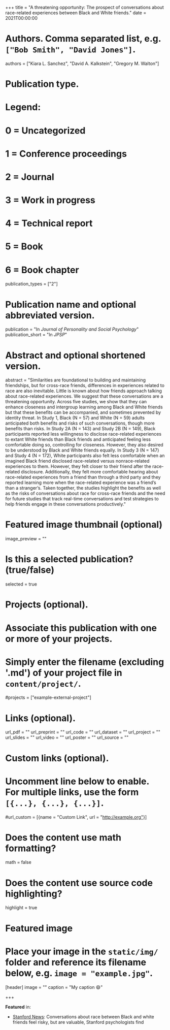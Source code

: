 +++
title = "A threatening opportunity: The prospect of conversations about race-related experiences between Black and White friends."
date = 2021T00:00:00

# Authors. Comma separated list, e.g. `["Bob Smith", "David Jones"]`.
authors = ["Kiara L. Sanchez", "David A. Kalkstein", "Gregory M. Walton"]

# Publication type.
# Legend:
# 0 = Uncategorized
# 1 = Conference proceedings
# 2 = Journal
# 3 = Work in progress
# 4 = Technical report
# 5 = Book
# 6 = Book chapter
publication_types = ["2"]

# Publication name and optional abbreviated version.
publication = "In *Journal of Personality and Social Psychology*"
publication_short = "In *JPSP*"

# Abstract and optional shortened version.
abstract = "Similarities are foundational to building and maintaining friendships, but for cross-race friends, differences in experiences related to race are also inevitable. Little is known about how friends approach talking about race-related experiences. We suggest that these conversations are a threatening opportunity. Across five studies, we show that they can enhance closeness and intergroup learning among Black and White friends but that these benefits can be accompanied, and sometimes prevented by identity threat. In Study 1, Black (N = 57) and White (N = 59) adults anticipated both benefits and risks of such conversations, though more benefits than risks. In Study 2A (N = 143) and Study 2B (N = 149), Black participants reported less willingness to disclose race-related experiences to extant White friends than Black friends and anticipated feeling less comfortable doing so, controlling for closeness. However, they also desired to be understood by Black and White friends equally. In Study 3 (N = 147) and Study 4 (N = 172), White participants also felt less comfortable when an imagined Black friend disclosed race-related versus nonrace-related experiences to them. However, they felt closer to their friend after the race-related disclosure. Additionally, they felt more comfortable hearing about race-related experiences from a friend than through a third party and they reported learning more when the race-related experience was a friend’s than a stranger’s. Taken together, the studies highlight the benefits as well as the risks of conversations about race for cross-race friends and the need for future studies that track real-time conversations and test strategies to help friends engage in these conversations productively."

# Featured image thumbnail (optional)
image_preview = ""

# Is this a selected publication? (true/false)
selected = true

# Projects (optional).
#   Associate this publication with one or more of your projects.
#   Simply enter the filename (excluding '.md') of your project file in `content/project/`.
#projects = ["example-external-project"]

# Links (optional).
url_pdf = ""
url_preprint = ""
url_code = ""
url_dataset = ""
url_project = ""
url_slides = ""
url_video = ""
url_poster = ""
url_source = ""

# Custom links (optional).
#   Uncomment line below to enable. For multiple links, use the form `[{...}, {...}, {...}]`.
#url_custom = [{name = "Custom Link", url = "http://example.org"}]

# Does the content use math formatting?
math = false

# Does the content use source code highlighting?
highlight = true

# Featured image
# Place your image in the `static/img/` folder and reference its filename below, e.g. `image = "example.jpg"`.
[header]
image = ""
caption = "My caption :smile:"

+++

**Featured** in:
- [Stanford News](https://news.stanford.edu/press-releases/2021/09/20/conversations-ral-risky-valuable/): Conversations about race between Black and white friends feel risky, but are valuable, Stanford psychologists find
